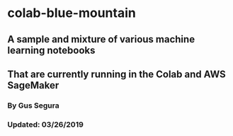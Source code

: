 # colab-blue-mountain
## A sample and mixture of various machine learning notebooks
## That are currently running in the Colab and AWS SageMaker
### By Gus Segura
### Updated: 03/26/2019
